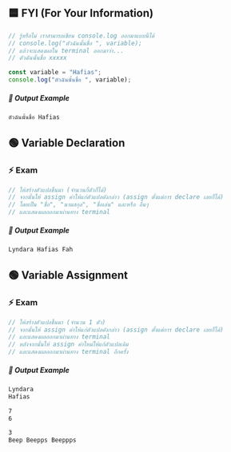 ## 🟦 FYI (For Your Information)
``` JavaScript
// รู้หรือไม่ เราสามารถเขียน console.log ออกมาแบบนี้ได้
// console.log("ตัวฉันนั้นชื่อ ", variable);
// แล้วจะแสดงผลใน terminal ออกมาว่า...
// ตัวฉันนั้นชื่อ xxxxx

const variable = "Hafias";
console.log("ตัวฉันนั้นชื่อ ", variable);
```
##### 🟰 Output Example
```Bash
ตัวฉันนั้นชื่อ Hafias
```


## 🟢 Variable Declaration
### ⚡ Exam
```JavaScript
// ให้สร้างตัวแปลขึ้นมา (จำนวนกี่ตัวก็ได้)
// จากนั้นให้ assign ค่าให้แก่ตัวแปลดังกล่าว (assign ตั้งแต่การ declare เลยก็ได้)
// โดยเป็น "ชื่อ", "นามสกุล", "ชื่อเล่น" และหรือ อื่นๆ
// และแสดงผลออกมาผ่านทาง terminal


```
##### 🟰 Output Example
```Bash
Lyndara Hafias Fah
```




## 🟢 Variable Assignment
### ⚡ Exam
```JavaScript
// ให้สร้างตัวแปลขึ้นมา (จำนวน 1 ตัว)
// จากนั้นให้ assign ค่าให้แก่ตัวแปลดังกล่าว (assign ตั้งแต่การ declare เลยก็ได้)
// และแสดงผลออกมาผ่านทาง terminal
// หลังจากนั้นให้ assign ค่าใหม่ให้แก้ตัวแปลเดิม
// และแสดงผลออกมาผ่านทาง terminal อีกครั้ง
```
##### 🟰 Output Example
```Bash
Lyndara
Hafias
```
```Bash
7
6
```
```Bash
3
Beep Beepps Beeppps
```